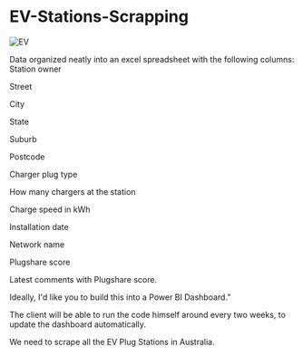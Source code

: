 # EV-Stations-Scrapping

![EV](https://github.com/mukarramdaniel/EV-Stations-Scrapping/assets/148665151/ce11bc6b-4691-44ea-9a67-b4d15f9c50d5)


Data organized neatly into an excel spreadsheet with the following columns:
Station owner

Street

City

State

Suburb

Postcode

Charger plug type

How many chargers at the station

Charge speed in kWh

Installation date

Network name

Plugshare score

Latest comments with Plugshare score.

Ideally, I'd like you to build this into a Power BI Dashboard.”



The client will be able to run the code himself around every two weeks, to update the dashboard automatically.

We need to scrape all the EV Plug Stations in Australia.
